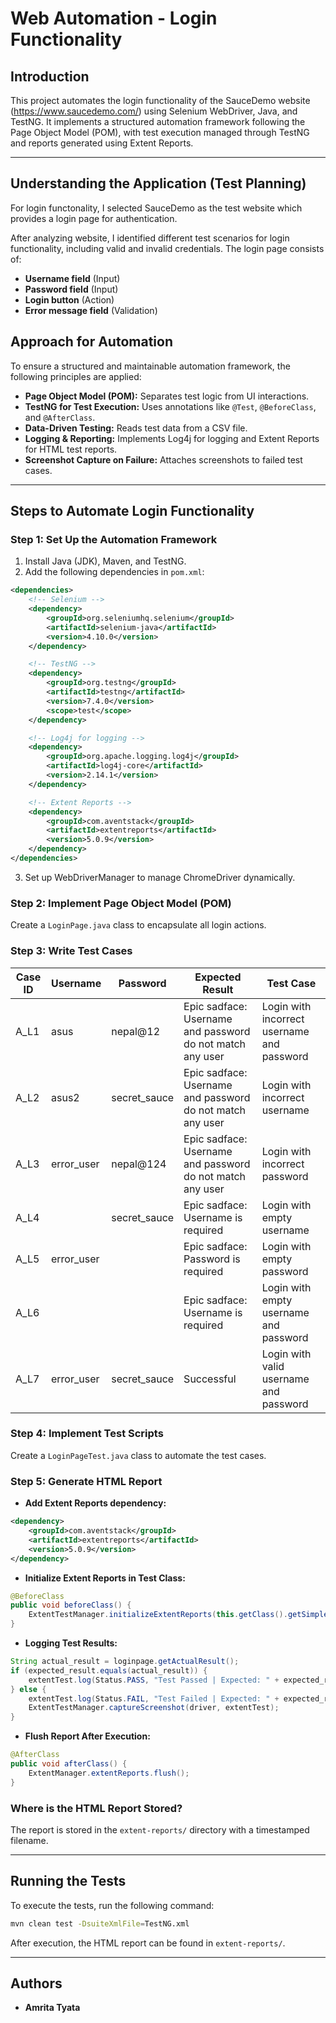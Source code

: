 # Web Automation - Login Functionality

## Introduction
This project automates the login functionality of the SauceDemo website (https://www.saucedemo.com/) using Selenium WebDriver, Java, and TestNG. It implements a structured automation framework following the Page Object Model (POM), with test execution managed through TestNG and reports generated using Extent Reports.

---
##  Understanding the Application (Test Planning)
For login functonality, I selected SauceDemo as the test website which provides a login page for authentication.

After  analyzing website, I identified different test scenarios for login functionality, including valid and invalid credentials. The login page consists of:

- **Username field** (Input)
- **Password field** (Input)
- **Login button** (Action)
- **Error message field** (Validation)
  
## Approach for Automation
To ensure a structured and maintainable automation framework, the following principles are applied:

- **Page Object Model (POM):** Separates test logic from UI interactions.
- **TestNG for Test Execution:** Uses annotations like `@Test`, `@BeforeClass`, and `@AfterClass`.
- **Data-Driven Testing:** Reads test data from a CSV file.
- **Logging & Reporting:** Implements Log4j for logging and Extent Reports for HTML test reports.
- **Screenshot Capture on Failure:** Attaches screenshots to failed test cases.

---

## Steps to Automate Login Functionality

### Step 1: Set Up the Automation Framework

1. Install Java (JDK), Maven, and TestNG.
2. Add the following dependencies in `pom.xml`:

```xml
<dependencies>
    <!-- Selenium -->
    <dependency>
        <groupId>org.seleniumhq.selenium</groupId>
        <artifactId>selenium-java</artifactId>
        <version>4.10.0</version>
    </dependency>

    <!-- TestNG -->
    <dependency>
        <groupId>org.testng</groupId>
        <artifactId>testng</artifactId>
        <version>7.4.0</version>
        <scope>test</scope>
    </dependency>

    <!-- Log4j for logging -->
    <dependency>
        <groupId>org.apache.logging.log4j</groupId>
        <artifactId>log4j-core</artifactId>
        <version>2.14.1</version>
    </dependency>

    <!-- Extent Reports -->
    <dependency>
        <groupId>com.aventstack</groupId>
        <artifactId>extentreports</artifactId>
        <version>5.0.9</version>
    </dependency>
</dependencies>
```

3. Set up WebDriverManager to manage ChromeDriver dynamically.

### Step 2: Implement Page Object Model (POM)
Create a `LoginPage.java` class to encapsulate all login actions.

### Step 3: Write Test Cases

| Case ID | Username     | Password      | Expected Result                                    | Test Case                                  |
|---------|-------------|--------------|---------------------------------------------------|--------------------------------------------|
| A_L1    | asus        | nepal@12     | Epic sadface: Username and password do not match any user | Login with incorrect username and password |
| A_L2    | asus2       | secret_sauce | Epic sadface: Username and password do not match any user | Login with incorrect username              |
| A_L3    | error_user  | nepal@124    | Epic sadface: Username and password do not match any user | Login with incorrect password             |
| A_L4    |             | secret_sauce | Epic sadface: Username is required                | Login with empty username                 |
| A_L5    | error_user  |              | Epic sadface: Password is required                | Login with empty password                 |
| A_L6    |             |              | Epic sadface: Username is required                | Login with empty username and password    |
| A_L7    | error_user  | secret_sauce | Successful                                        | Login with valid username and password    |

### Step 4: Implement Test Scripts
Create a `LoginPageTest.java` class to automate the test cases.

### Step 5: Generate HTML Report

- **Add Extent Reports dependency:**

```xml
<dependency>
    <groupId>com.aventstack</groupId>
    <artifactId>extentreports</artifactId>
    <version>5.0.9</version>
</dependency>
```

- **Initialize Extent Reports in Test Class:**

```java
@BeforeClass
public void beforeClass() {
    ExtentTestManager.initializeExtentReports(this.getClass().getSimpleName());
}
```

- **Logging Test Results:**

```java
String actual_result = loginpage.getActualResult();
if (expected_result.equals(actual_result)) {
    extentTest.log(Status.PASS, "Test Passed | Expected: " + expected_result + " | Actual: " + actual_result);
} else {
    extentTest.log(Status.FAIL, "Test Failed | Expected: " + expected_result + " | Actual: " + actual_result);
    ExtentTestManager.captureScreenshot(driver, extentTest);
}
```

- **Flush Report After Execution:**

```java
@AfterClass
public void afterClass() {
    ExtentManager.extentReports.flush();
}
```

### Where is the HTML Report Stored?
The report is stored in the `extent-reports/` directory with a timestamped filename.

---

## Running the Tests
To execute the tests, run the following command:
```sh
mvn clean test -DsuiteXmlFile=TestNG.xml

```

After execution, the HTML report can be found in `extent-reports/`.

---

## Authors
- **Amrita Tyata**

